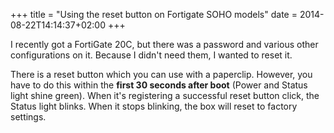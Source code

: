 +++
title = "Using the reset button on Fortigate SOHO models"
date = 2014-08-22T14:14:37+02:00
+++

I recently got a FortiGate 20C, but there was a password and various other configurations on it. Because I didn't need them, I wanted to reset it.

There is a reset button which you can use with a paperclip. However, you have to do this within the **first 30 seconds after boot** (Power and Status light shine green). When it's registering a successful reset button click, the Status light blinks. When it stops blinking, the box will reset to factory settings.